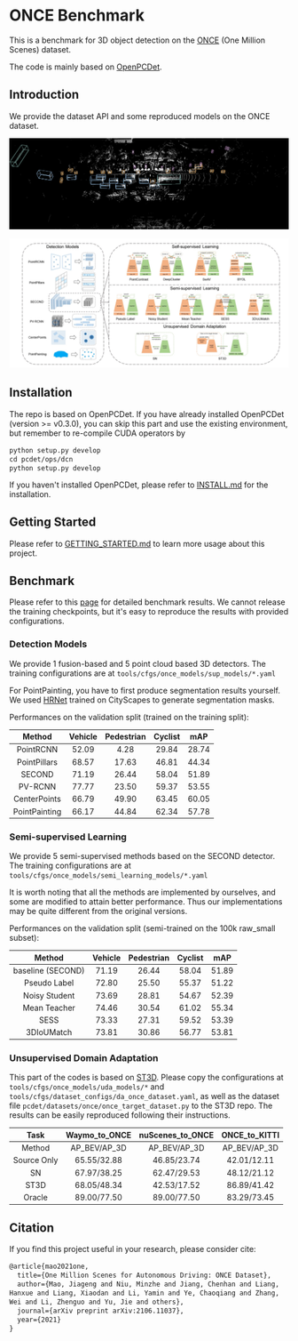 # ONCE Benchmark

This is a benchmark for 3D object detection on the [ONCE](https://arxiv.org/abs/2106.11037) (One Million Scenes) dataset. 

The code is mainly based on [OpenPCDet](https://github.com/open-mmlab/OpenPCDet).

## Introduction
We provide the dataset API and some reproduced models on the ONCE dataset. 

![](docs/small_demo.gif)

![](docs/overview.jpg)

## Installation
The repo is based on OpenPCDet. If you have already installed OpenPCDet (version >= v0.3.0), you can skip this part and use the existing environment, but remember to re-compile CUDA operators by
```shell
python setup.py develop
cd pcdet/ops/dcn
python setup.py develop
```
If you haven't installed OpenPCDet, please refer to [INSTALL.md](docs/INSTALL.md) for the installation.

## Getting Started

Please refer to [GETTING_STARTED.md](docs/GETTING_STARTED.md) to learn more usage about this project.

## Benchmark

Please refer to this [page](https://once-for-auto-driving.github.io/benchmark.html#benchmark) for detailed benchmark results. We cannot release the training checkpoints, but it's easy to reproduce the results with provided configurations.

### Detection Models
We provide 1 fusion-based and 5 point cloud based 3D detectors. The training configurations are at `tools/cfgs/once_models/sup_models/*.yaml`

For PointPainting, you have to first produce segmentation results yourself. We used [HRNet](https://github.com/HRNet/HRNet-Semantic-Segmentation) trained on CityScapes to generate segmentation masks. 

Performances on the validation split (trained on the training split):

| Method        | Vehicle | Pedestrian | Cyclist | mAP   |
| :-------------: | :-------: | :----------: | :-------: | :-----: |
| PointRCNN     | 52.09   | 4.28       | 29.84   | 28.74 |
| PointPillars  | 68.57   | 17.63      | 46.81   | 44.34 |
| SECOND        | 71.19   | 26.44      | 58.04   | 51.89 |
| PV-RCNN       | 77.77   | 23.50      | 59.37   | 53.55 |
| CenterPoints  | 66.79   | 49.90      | 63.45   | 60.05 |
| PointPainting | 66.17   | 44.84      | 62.34   | 57.78 |

### Semi-supervised Learning
We provide 5 semi-supervised methods based on the SECOND detector. The training configurations are at `tools/cfgs/once_models/semi_learning_models/*.yaml`

It is worth noting that all the methods are implemented by ourselves, and some are modified to attain better performance. Thus our implementations may be quite different from the original versions.

Performances on the validation split (semi-trained on the 100k raw_small subset):

| Method            | Vehicle | Pedestrian | Cyclist | mAP   |
| :-----------------: | :-------: | :----------: | :-------: | :-----: |
| baseline (SECOND) | 71.19   | 26.44      | 58.04   | 51.89 |
| Pseudo Label      | 72.80   | 25.50      | 55.37   | 51.22 |
| Noisy Student     | 73.69   | 28.81      | 54.67   | 52.39 |
| Mean Teacher      | 74.46   | 30.54      | 61.02   | 55.34 |
| SESS              | 73.33   | 27.31      | 59.52   | 53.39 |
| 3DIoUMatch        | 73.81   | 30.86      | 56.77   | 53.81 |

### Unsupervised Domain Adaptation

This part of the codes is based on [ST3D](https://github.com/CVMI-Lab/ST3D). Please copy the configurations at `tools/cfgs/once_models/uda_models/*` and `tools/cfgs/dataset_configs/da_once_dataset.yaml`, as well as the dataset file `pcdet/datasets/once/once_target_dataset.py` to the ST3D repo. The results can be easily reproduced following their instructions. 

| Task        | Waymo\_to\_ONCE | nuScenes\_to\_ONCE | ONCE\_to\_KITTI |
| :-----------: | :---------------: | :------------------: | :---------------: |
| Method      | AP\_BEV/AP\_3D  | AP\_BEV/AP\_3D     | AP\_BEV/AP\_3D  |
| Source Only | 65.55/32.88     | 46.85/23.74        | 42.01/12.11     |
| SN          | 67.97/38.25     | 62.47/29.53        | 48.12/21.12     |
| ST3D        | 68.05/48.34     | 42.53/17.52        | 86.89/41.42     |
| Oracle      | 89.00/77.50     | 89.00/77.50        | 83.29/73.45     |

## Citation 
If you find this project useful in your research, please consider cite:

```
@article{mao2021one,
  title={One Million Scenes for Autonomous Driving: ONCE Dataset},
  author={Mao, Jiageng and Niu, Minzhe and Jiang, Chenhan and Liang, Hanxue and Liang, Xiaodan and Li, Yamin and Ye, Chaoqiang and Zhang, Wei and Li, Zhenguo and Yu, Jie and others},
  journal={arXiv preprint arXiv:2106.11037},
  year={2021}
}
```